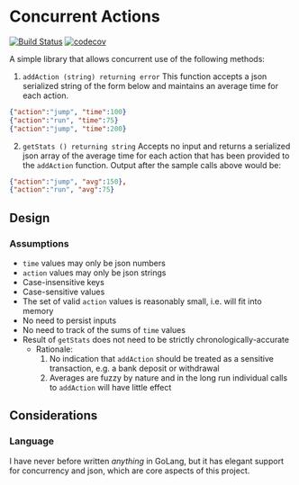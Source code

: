 # Concurrent Actions
[![Build Status](https://travis-ci.com/aschult5/go-action-time.svg?branch=master)](https://travis-ci.com/aschult5/go-action-time)
[![codecov](https://codecov.io/gh/aschult5/go-action-time/branch/master/graph/badge.svg)](https://codecov.io/gh/aschult5/go-action-time)

A simple library that allows concurrent use of the following methods:

1. `addAction (string) returning error`
    This function accepts a json serialized string of the form below and maintains an average time for each action.

```json
{"action":"jump", "time":100}
{"action":"run", "time":75}
{"action":"jump", "time":200}
```

2. `getStats () returning string`
    Accepts no input and returns a serialized json array of the average time for each action that has been provided to the `addAction` function.
    Output after the sample calls above would be:

```json
{"action":"jump", "avg":150},
{"action":"run", "avg":75}
```

## Design
### Assumptions
* `time` values may only be json numbers
* `action` values may only be json strings
* Case-insensitive keys
* Case-sensitive values
* The set of valid `action` values is reasonably small, i.e. will fit into memory
* No need to persist inputs
* No need to track of the sums of `time` values
* Result of `getStats` does not need to be strictly chronologically-accurate
  * Rationale:
    1. No indication that `addAction` should be treated as a sensitive transaction, e.g. a bank deposit or withdrawal
    2. Averages are fuzzy by nature and in the long run individual calls to `addAction` will have little effect

## Considerations
### Language
I have never before written *anything* in GoLang, but it has elegant support for concurrency and json, which are core aspects of this project.
